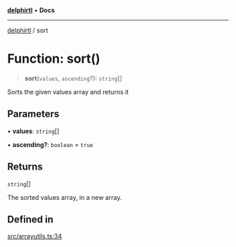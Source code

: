 [**delphirtl**](../README.md) • **Docs**

***

[delphirtl](../globals.md) / sort

# Function: sort()

> **sort**(`values`, `ascending`?): `string`[]

Sorts the given values array and returns it

## Parameters

• **values**: `string`[]

• **ascending?**: `boolean` = `true`

## Returns

`string`[]

The sorted values array, in a new array.

## Defined in

[src/arrayutils.ts:34](https://github.com/chuacw/delphirtl/blob/a42cfe2d9eb3a9ad56345b88288deeb5af05099e/src/arrayutils.ts#L34)
